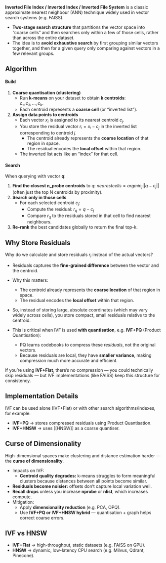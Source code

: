 **Inverted File Index / Inverted Index / Inverted File System** is a classic approximate nearest neighbour (ANN) technique widely used in vector search systems (e.g. FAISS). 
- **Two-stage search structure** that partitions the vector space into “coarse cells” and then searches only within a few of those cells, rather than across the entire dataset.
 - The idea is to **avoid exhaustive search** by first grouping similar vectors together, and then for a given query only comparing against vectors in a few relevant groups.
## Algorithm
#### Build
1. **Coarse quantisation (clustering)**
    - Run **k-means** on your dataset to obtain **k centroids**:  
        ${c₁, c₂, ..., c_k}$.
    - Each centroid represents a **coarse cell** (or “inverted list”).
2. **Assign data points to centroids**
    - Each vector $x_i$ is assigned to its nearest centroid $c_j$.
    - You store the residual vector $rᵢ = xᵢ - c_j$  in the inverted list corresponding to centroid $j$.
	    - The centroid already represents the **coarse location** of that region in space.
		- The residual encodes the **local offset** within that region.
    - The inverted list acts like an “index” for that cell.
#### Search 
When querying with vector **q**:
1. **Find the closest n_probe centroids** to q: $nearest cells = argmin_{j} || q - c_j ||$
    (often just the top N centroids by proximity).
2. **Search only in those cells**
    - For each selected centroid $c_j$:
        - Compute the residual: $r_q = q - c_j$
        - Compare $r_q$ to the residuals stored in that cell to find nearest neighbours.
3. **Re-rank** the best candidates globally to return the final top-k.
## Why Store Residuals
Why do we calculate and store residuals $r_i$ instead of the actual vectors? 
- Residuals captures the **fine-grained difference** between the vector and the centroid.
- Why this matters:
	- The centroid already represents the **coarse location** of that region in space.
	- The residual encodes the **local offset** within that region.

- So, instead of storing large, absolute coordinates (which may vary widely across cells), you store compact, small residuals relative to the centroid.
- This is critical when IVF is used **with quantisation**, e.g. **IVF+PQ** (Product Quantisation):
	- PQ learns codebooks to compress these _residuals_, not the original vectors.
	- Because residuals are local, they have **smaller variance**, making compression much more accurate and efficient.

If you’re using **IVF+Flat**, there’s no compression — you could technically skip residuals — but IVF implementations (like FAISS) keep this structure for consistency.
## Implementation Details
IVF can be used alone (IVF+Flat) or with other search algorithms/indexes, for example:
- **IVF+PQ** → stores compressed residuals using Product Quantisation.
- **IVF+HNSW** → uses [[HNSW]] as a coarse quantiser.
## Curse of Dimensionality
High-dimensional spaces make clustering and distance estimation harder — the **curse of dimensionality**.
- Impacts on IVF:
	- **Centroid quality degrades:** k-means struggles to form meaningful clusters because distances between all points become similar.
- **Residuals become noisier:** offsets don’t capture local variation well.
- **Recall drops** unless you increase **nprobe** or **nlist**, which increases compute.
- Mitigation:
	- Apply **dimensionality reduction** (e.g. PCA, OPQ).
	- Use **IVF+PQ or IVF+HNSW hybrid** — quantisation + graph helps correct coarse errors.
## IVF vs HNSW
- **IVF+Flat** → high-throughput, static datasets (e.g. FAISS on GPU).
- **HNSW** → dynamic, low-latency CPU search (e.g. Milvus, Qdrant, Pinecone).
